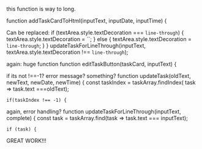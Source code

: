 this function is way to long.

function addTaskCardToHtml(inputText, inputDate, inputTime) {

Can be replaced:
if (textArea.style.textDecoration === `line-through`) {
            textArea.style.textDecoration = ``;
        } else {
            textArea.style.textDecoration = `line-through`;
        }
}
updateTaskForLineThrough(inputText, textArea.style.textDecoration !== `line-through`);

again: huge function
function editTaskButton(taskCard, inputText) {


if its not !==-1? error message? something?
function updateTask(oldText, newText, newDate, newTime) {
    const taskIndex = taskArray.findIndex( task => task.text ===oldText);

    if(taskIndex !== -1) {

again, error handling?
function updateTaskForLineThrough(inputText, complete) {
    const task = taskArray.find(task => task.text === inputText);

    if (task) {


GREAT WORK!!!

